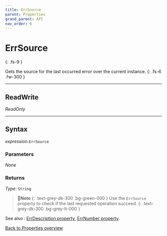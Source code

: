 ```yaml
---
title: ErrSource
parent: Properties
grand_parent: API
nav_order: 6
---
```


# ErrSource
{: .fs-9 }

Gets the source for the last occurred error over the current instance.
{: .fs-6 .fw-300 }

---

## ReadWrite

_ReadOnly_

---

## Syntax

*expression*.`ErrSource`

### Parameters

_None_

### Returns

*Type*: `String`

>📝**Note**
>{: .text-grey-dk-300 .bg-green-000 }
>Use the `ErrSource` property to check if the last requested operation succeed.
{: .text-grey-dk-300 .bg-grey-lt-000 }

See also
:  [ErrDescription property](https://ws-garcia.github.io/VBA-CSV-interface/api/properties/errors/errdescription.html), [ErrNumber property](https://ws-garcia.github.io/VBA-CSV-interface/api/properties/errors/errnumber.html).

[Back to Properties overview](https://ws-garcia.github.io/VBA-CSV-interface/api/properties/)